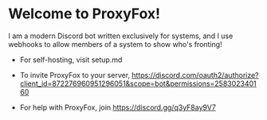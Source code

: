 # Welcome to ProxyFox!
I am a modern Discord bot written exclusively for systems, and I use webhooks to allow members of a system to show who's fronting!

- For self-hosting, visit setup.md

- To invite ProxyFox to your server, https://discord.com/oauth2/authorize?client_id=872276960951296051&scope=bot&permissions=258302340160

- For help with ProxyFox, join https://discord.gg/q3yF8ay9V7
